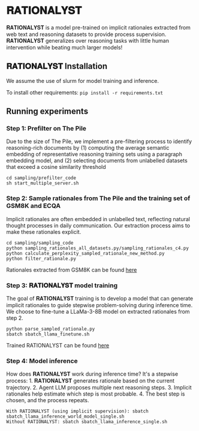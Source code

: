 # 𝐑𝐀𝐓𝐈𝐎𝐍𝐀𝐋𝐘𝐒𝐓

𝐑𝐀𝐓𝐈𝐎𝐍𝐀𝐋𝐘𝐒𝐓 is a model pre-trained on implicit rationales extracted from web text and reasoning datasets to provide process supervision. 𝐑𝐀𝐓𝐈𝐎𝐍𝐀𝐋𝐘𝐒𝐓 generalizes over reasoning tasks with little human intervention while beating much larger models!

## 𝐑𝐀𝐓𝐈𝐎𝐍𝐀𝐋𝐘𝐒𝐓 Installation
We assume the use of slurm for model training and inference.

To install other requirements: `pip install -r requirements.txt`


## Running experiments
### Step 1: Prefilter on The Pile
Due to the size of The Pile, we implement a pre-filtering process to identify reasoning-rich documents by (1) computing the average semantic embedding of representative reasoning training sets using a paragraph embedding model, and (2) selecting documents from unlabelled datasets that exceed a cosine similarity threshold

```
cd sampling/prefilter_code
sh start_multiple_server.sh
```

### Step 2: Sample rationales from The Pile and the training set of GSM8K and ECQA
Implicit rationales are often embedded in unlabelled text, reflecting natural thought processes in daily communication. Our extraction process aims to make these rationales explicit. 

```
cd sampling/sampling_code
python sampling_rationales_all_datasets.py/sampling_rationales_c4.py
python calculate_perplexity_sampled_rationale_new_method.py
python filter_rationale.py
```

Rationales extracted from GSM8K can be found [here](https://huggingface.co/datasets/Dongwei/reasoning_world_model)

### Step 3: 𝐑𝐀𝐓𝐈𝐎𝐍𝐀𝐋𝐘𝐒𝐓 model training
The goal of 𝐑𝐀𝐓𝐈𝐎𝐍𝐀𝐋𝐘𝐒𝐓 training is to develop a model that can generate implicit rationales to guide stepwise problem-solving during inference time. We choose to fine-tune a LLaMa-3-8B model on extracted rationales from step 2.

```
python parse_sampled_rationale.py
sbatch sbatch_llama_finetune.sh
```

Trained RATIONALYST can be found [here](https://huggingface.co/Dongwei/Rationalyst_reasoning_datasets)

### Step 4: Model inference
How does 𝐑𝐀𝐓𝐈𝐎𝐍𝐀𝐋𝐘𝐒𝐓 work during inference time? It's a stepwise process: 1. 𝐑𝐀𝐓𝐈𝐎𝐍𝐀𝐋𝐘𝐒𝐓 generates rationale based on the current trajectory. 2. Agent LLM proposes multiple next reasoning steps. 3. Implicit rationales help estimate which step is most probable. 4. The best step is chosen, and the process repeats.

```
With RATIONALYST (using implicit supervision): sbatch sbatch_llama_inference_world_model_single.sh
Without RATIONALYST: sbatch sbatch_llama_inference_single.sh
```
